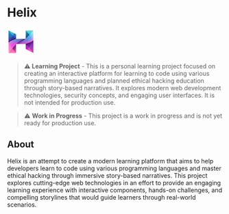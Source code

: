 # Helix

<img src="public/assets/logo/logo-128.webp" alt="Helix Logo" width="64" height="64" />

> **⚠️ Learning Project** - This is a personal learning project focused on creating an interactive platform for learning to code using various programming languages and planned ethical hacking education through story-based narratives. It explores modern web development technologies, security concepts, and engaging user interfaces. It is not intended for production use.

> ⚠️ **Work in Progress** - This project is a work in progress and is not yet ready for production use.

## About

Helix is an attempt to create a modern learning platform that aims to help developers learn to code using various programming languages and master ethical hacking through immersive story-based narratives. This project explores cutting-edge web technologies in an effort to provide an engaging learning experience with interactive components, hands-on challenges, and compelling storylines that would guide learners through real-world scenarios.
